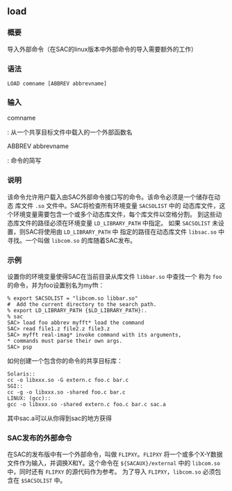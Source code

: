 ## load 

### 概要

导入外部命令（在SAC的linux版本中外部命令的导入需要额外的工作）

### 语法

``` {.bash}
LOAD comname [ABBREV abbrevname]
```

### 输入

comname

:   从一个共享目标文件中载入的一个外部函数名

ABBREV abbrevname

:   命令的简写

### 说明

该命令允许用户载入由SAC外部命令接口写的命令。该命令必须是一个储存在动态
库文件 `.so` 文件中。SAC将检查所有环境变量 `SACSOLIST` 中的
动态库文件，这个环境变量需要包含一个或多个动态库文件，每个库文件以空格分割。
到这些动态库文件的路径必须在环境变量 `LD_LIBRARY_PATH` 中指定。 如果
`SACSOLIST` 未设置，则SAC将使用由 `LD_LIBRARY_PATH` 中
指定的路径在动态库文件 `libsac.so` 中寻找。一个叫做 `libcom.so`
的库随着SAC发布。

### 示例

设置你的环境变量使得SAC在当前目录从库文件 `libbar.so` 中查找一个 称为
`foo` 的命令，并为foo设置别名为myfft：

``` {.bash}
% export SACSOLIST = "libcom.so libbar.so"
#  Add the current directory to the search path.
% export LD_LIBRARY_PATH {$LD_LIBRARY_PATH}:.
% sac
SAC> load foo abbrev myfft* load the command
SAC> read file1.z file2.z file3.z
SAC> myfft real-imag* invoke command with its arguments,
* commands must parse their own args.
SAC> psp
```

如何创建一个包含你的命令的共享目标库：

``` {.bash}
Solaris::
cc -o libxxx.so -G extern.c foo.c bar.c
SGI::
cc -g -o libxxx.so -shared foo.c bar.c
LINUX: (gcc)::
gcc -o libxxx.so -shared extern.c foo.c bar.c sac.a
```

其中sac.a可以从你得到sac的地方获得

### SAC发布的外部命令

在SAC的发布版中有一个外部命令，叫做 `FLIPXY`。`FLIPXY`
将一个或多个X-Y数据文件作为输入，并调换X和Y。这个命令在
`${SACAUX}/external` 中的 `libcom.so` 中，同时还有 `FLIPXY`
的源代码作为参考。 为了导入 `FLIPXY`，`libcom.so` 必须包含在
`$SACSOLIST` 中。
